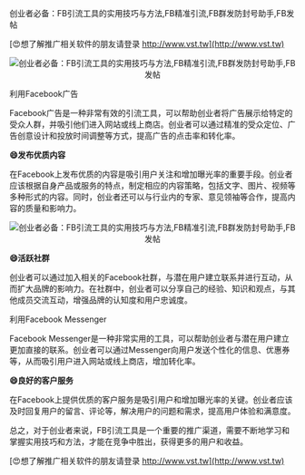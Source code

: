创业者必备：FB引流工具的实用技巧与方法,FB精准引流,FB群发防封号助手,FB发帖

[😍想了解推广相关软件的朋友请登录 http://www.vst.tw](http://www.vst.tw)

 <center><img src="https://vst.tw/MP4/tuiguang/png/3.png" alt="创业者必备：FB引流工具的实用技巧与方法,FB精准引流,FB群发防封号助手,FB发帖"></center>

利用Facebook广告

Facebook广告是一种非常有效的引流工具，可以帮助创业者将广告展示给特定的受众人群，并吸引他们进入网站或线上商店。创业者可以通过精准的受众定位、广告创意设计和投放时间调整等方式，提高广告的点击率和转化率。

**😄发布优质内容**

在Facebook上发布优质的内容是吸引用户关注和增加曝光率的重要手段。创业者应该根据自身产品或服务的特点，制定相应的内容策略，包括文字、图片、视频等多种形式的内容。同时，创业者还可以与行业内的专家、意见领袖等合作，提高内容的质量和影响力。

 <center><img src="https://vst.tw/MP4/tuiguang/png/8.png" alt="创业者必备：FB引流工具的实用技巧与方法,FB精准引流,FB群发防封号助手,FB发帖"></center>

**😄活跃社群**

创业者可以通过加入相关的Facebook社群，与潜在用户建立联系并进行互动，从而扩大品牌的影响力。在社群中，创业者可以分享自己的经验、知识和观点，与其他成员交流互动，增强品牌的认知度和用户忠诚度。

利用Facebook Messenger

Facebook Messenger是一种非常实用的工具，可以帮助创业者与潜在用户建立更加直接的联系。创业者可以通过Messenger向用户发送个性化的信息、优惠券等，从而吸引用户进入网站或线上商店，增加转化率。

**😄良好的客户服务**

在Facebook上提供优质的客户服务是吸引用户和增加曝光率的关键。创业者应该及时回复用户的留言、评论等，解决用户的问题和需求，提高用户体验和满意度。

总之，对于创业者来说，FB引流工具是一个重要的推广渠道，需要不断地学习和掌握实用技巧和方法，才能在竞争中胜出，获得更多的用户和收益。

[😍想了解推广相关软件的朋友请登录 http://www.vst.tw](http://www.vst.tw)




